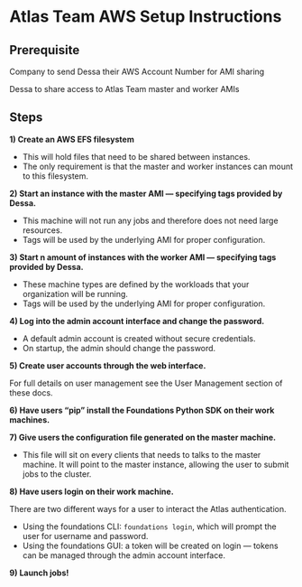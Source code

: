 # Atlas Team AWS Setup Instructions

## Prerequisite
Company to send Dessa their AWS Account Number for AMI sharing

Dessa to share access to Atlas Team master and worker AMIs

## Steps

**1) Create an AWS EFS filesystem**

* This will hold files that need to be shared between instances.
* The only requirement is that the master and worker instances can mount to this filesystem.

**2) Start an instance with the master AMI — specifying tags provided by Dessa.**

* This machine will not run any jobs and therefore does not need large resources.
* Tags will be used by the underlying AMI for proper configuration.

**3) Start n amount of instances with the worker AMI — specifying tags provided by Dessa.**

* These machine types are defined by the workloads that your organization will be running.
* Tags will be used by the underlying AMI for proper configuration.

**4) Log into the admin account interface and change the password.**

* A default admin account is created without secure credentials.
* On startup, the admin should change the password.

**5) Create user accounts through the web interface.**

For full details on user management see the User Management section of these docs.

**6) Have users “pip” install the Foundations Python SDK on their work machines.**

**7) Give users the configuration file generated on the master machine.**

* This file will sit on every clients that needs to talks to the master machine. It will point to the master instance, allowing the user to submit jobs to the cluster.

**8) Have users login on their work machine.**

There are two different ways for a user to interact the Atlas authentication.

* Using the foundations CLI: `foundations login`, which will prompt the user for username and password.
* Using the foundations GUI: a token will be created on login — tokens can be managed through the admin account interface.

**9) Launch jobs!**